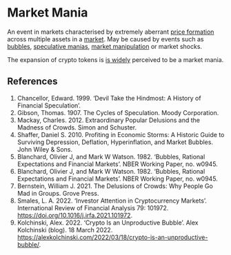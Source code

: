 # Market Mania
An event in markets characterised by extremely aberrant [price formation](price-formation.md) across multiple assets in a [market](market.md). May be caused by events such as [bubbles](bubble.md), [speculative manias](speculation.md), [market manipulation](market-manipulation.md) or market shocks.

The expansion of crypto tokens is [is widely](../claims/is-bubble.md) perceived to be a market mania.

## References
1. Chancellor, Edward. 1999. ‘Devil Take the Hindmost: A History of Financial Speculation’.
1. Gibson, Thomas. 1907. The Cycles of Speculation. Moody Corporation.
1. Mackay, Charles. 2012. Extraordinary Popular Delusions and the Madness of Crowds. Simon and Schuster.
1. Shaffer, Daniel S. 2010. Profiting in Economic Storms: A Historic Guide to Surviving Depression, Deflation, Hyperinflation, and Market Bubbles. John Wiley & Sons.
1. Blanchard, Olivier J, and Mark W Watson. 1982. ‘Bubbles, Rational Expectations and Financial Markets’. NBER Working Paper, no. w0945.
1. Blanchard, Olivier J, and Mark W Watson. 1982. ‘Bubbles, Rational Expectations and Financial Markets’. NBER Working Paper, no. w0945.
1. Bernstein, William J. 2021. The Delusions of Crowds: Why People Go Mad in Groups. Grove Press.
1. Smales, L. A. 2022. ‘Investor Attention in Cryptocurrency Markets’. International Review of Financial Analysis 79: 101972. https://doi.org/10.1016/j.irfa.2021.101972.
1. Kolchinski, Alex. 2022. ‘Crypto Is an Unproductive Bubble’. Alex Kolchinski (blog). 18 March 2022. https://alexkolchinski.com/2022/03/18/crypto-is-an-unproductive-bubble/.
